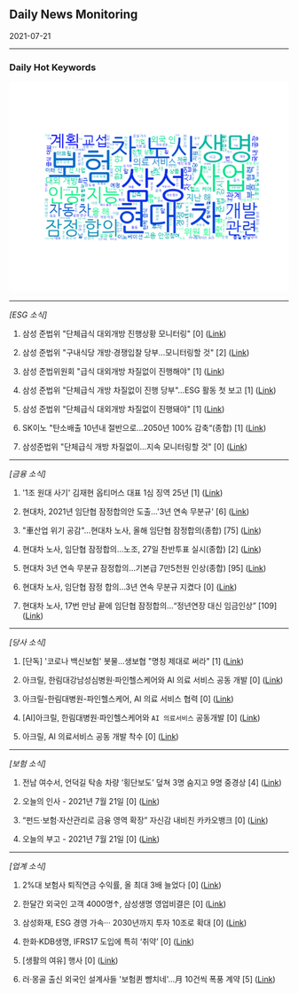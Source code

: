## Daily News Monitoring 

2021-07-21 

----------

### Daily Hot Keywords 

![word_cloud](image/2021-07-21_word_cloud.png)

----------

*[ESG 소식]*

1. 삼성 준법위 "단체급식 대외개방 진행상황 모니터링" [0] ([Link](https://news.naver.com/main/read.naver?mode=LSD&mid=sec&sid1=101&oid=031&aid=0000612023))

2. 삼성 준법위 "구내식당 개방·경쟁입찰 당부…모니터링할 것" [2] ([Link](https://news.naver.com/main/read.naver?mode=LSD&mid=sec&sid1=101&oid=001&aid=0012538468))

3. 삼성 준법위원회 "급식 대외개방 차질없이 진행해야" [1] ([Link](https://news.naver.com/main/read.naver?mode=LSD&mid=sec&sid1=101&oid=008&aid=0004619298))

4. 삼성 준법위 "단체급식 개방 차질없이 진행 당부"…ESG 활동 첫 보고 [1] ([Link](https://news.naver.com/main/read.naver?mode=LSD&mid=sec&sid1=101&oid=018&aid=0004990156))

5. 삼성 준법위 "단체급식 대외개방 차질없이 진행돼야" [1] ([Link](https://news.naver.com/main/read.naver?mode=LSD&mid=sec&sid1=101&oid=421&aid=0005490812))

6. SK이노 "탄소배출 10년내 절반으로…2050년 100% 감축“(종합) [1] ([Link](https://news.naver.com/main/read.naver?mode=LSD&mid=sec&sid1=101&oid=003&aid=0010618755))

7. 삼성준법위 "단체급식 개방 차질없이…지속 모니터링할 것" [0] ([Link](https://news.naver.com/main/read.naver?mode=LSD&mid=sec&sid1=101&oid=629&aid=0000096079))

----------

*[금융 소식]*

1. '1조 원대 사기' 김재현 옵티머스 대표 1심 징역 25년 [1] ([Link](https://news.naver.com/main/read.naver?mode=LSD&mid=sec&sid1=102&oid=052&aid=0001616868))

2. 현대차, 2021년 임단협 잠정합의안 도출…'3년 연속 무분규' [6] ([Link](https://news.naver.com/main/read.naver?mode=LSD&mid=sec&sid1=101&oid=629&aid=0000096080))

3. "車산업 위기 공감"…현대차 노사, 올해 임단협 잠정합의(종합) [75] ([Link](https://news.naver.com/main/read.naver?mode=LSD&mid=sec&sid1=103&oid=018&aid=0004990163))

4. 현대차 노사, 임단협 잠정합의…노조, 27일 찬반투표 실시(종합) [2] ([Link](https://news.naver.com/main/read.naver?mode=LSD&mid=sec&sid1=103&oid=421&aid=0005490846))

5. 현대차 3년 연속 무분규 잠정합의…기본급 7만5천원 인상(종합) [95] ([Link](https://news.naver.com/main/read.naver?mode=LSD&mid=sec&sid1=102&oid=001&aid=0012538475))

6. 현대차 노사, 임단협 잠정 합의…3년 연속 무분규 지켰다 [0] ([Link](https://news.naver.com/main/read.naver?mode=LSD&mid=sec&sid1=103&oid=092&aid=0002228337))

7. 현대차 노사, 17번 만남 끝에 임단협 잠정합의…“정년연장 대신 임금인상” [109] ([Link](https://news.naver.com/main/read.naver?mode=LSD&mid=sec&sid1=101&oid=469&aid=0000618587))

----------

*[당사 소식]*

1. [단독] '코로나 백신보험' 봇물…생보협 "명칭 제대로 써라" [1] ([Link](https://news.naver.com/main/read.naver?mode=LSD&mid=sec&sid1=101&oid=243&aid=0000014628))

2. 아크릴, 한림대강남성심병원·파인헬스케어와 AI 의료 서비스 공동 개발 [0] ([Link](https://news.naver.com/main/read.naver?mode=LSD&mid=sec&sid1=105&oid=030&aid=0002958799))

3. 아크릴-한림대병원-파인헬스케어, AI 의료 서비스 협력 [0] ([Link](https://news.naver.com/main/read.naver?mode=LSD&mid=sec&sid1=101&oid=003&aid=0010617965))

4. [AI]아크릴, 한림대병원·파인헬스케어와 `AI 의료서비스` 공동개발 [0] ([Link](https://news.naver.com/main/read.naver?mode=LSD&mid=sec&sid1=105&oid=018&aid=0004989691))

5. 아크릴, AI 의료서비스 공동 개발 착수 [0] ([Link](https://news.naver.com/main/read.naver?mode=LSD&mid=sec&sid1=105&oid=016&aid=0001863974))

----------

*[보험 소식]*

1. 전남 여수서, 언덕길 탁송 차량 ‘횡단보도’ 덮쳐 3명 숨지고 9명 중경상 [4] ([Link](https://news.naver.com/main/read.naver?mode=LSD&mid=sec&sid1=102&oid=277&aid=0004940652))

2. 오늘의 인사 - 2021년 7월 21일 [0] ([Link](https://news.naver.com/main/read.naver?mode=LSD&mid=sec&sid1=102&oid=032&aid=0003086788))

3. “펀드·보험·자산관리로 금융 영역 확장” 자신감 내비친 카카오뱅크 [0] ([Link](https://news.naver.com/main/read.naver?mode=LSD&mid=sec&sid1=101&oid=032&aid=0003086783))

4. 오늘의 부고 - 2021년 7월 21일 [0] ([Link](https://news.naver.com/main/read.naver?mode=LSD&mid=sec&sid1=102&oid=032&aid=0003086787))

----------

*[업계 소식]*

1. 2%대 보험사 퇴직연금 수익률, 올 최대 3배 늘었다 [0] ([Link](https://news.naver.com/main/read.naver?mode=LSD&mid=sec&sid1=101&oid=014&aid=0004678242))

2. 한달간 외국인 고객 4000명↑, 삼성생명 영업비결은 [0] ([Link](https://news.naver.com/main/read.naver?mode=LSD&mid=sec&sid1=101&oid=014&aid=0004678241))

3. 삼성화재, ESG 경영 가속··· 2030년까지 투자 10조로 확대 [0] ([Link](https://news.naver.com/main/read.naver?mode=LSD&mid=sec&sid1=101&oid=011&aid=0003939222))

4. 한화‧KDB생명, IFRS17 도입에 특히 ‘취약’ [0] ([Link](https://news.naver.com/main/read.naver?mode=LSD&mid=sec&sid1=101&oid=031&aid=0000612009))

5. [생활의 여유] 행사 [0] ([Link](https://news.naver.com/main/read.naver?mode=LSD&mid=sec&sid1=103&oid=082&aid=0001108220))

6. 러·몽골 출신 외국인 설계사들 '보험퀸 뺨치네'…月 10건씩 폭풍 계약 [5] ([Link](https://news.naver.com/main/read.naver?mode=LSD&mid=sec&sid1=101&oid=015&aid=0004580890))


